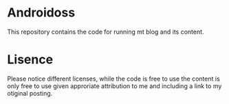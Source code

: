 # Androidoss
This repository contains the code for running mt blog and its content.

# Lisence
Please notice different licenses, while the code is free to use the content is only free to use given approriate attribution to me and including a link to my otiginal posting.
